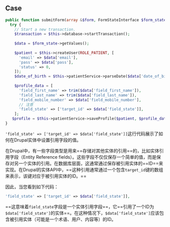 ## Case
```php
public function submitForm(array &$form, FormStateInterface $form_state): void {  
  try {  
    // Start a new transaction.  
    $transaction = $this->database->startTransaction();  
  
    $data = $form_state->getValues();  
  
    $patient = $this->createUser(ROLE_PATIENT, [  
      'email' => $data['email'],  
      'pass' => $data['pass'],  
      'status' => 0,  
    ]);  
    $date_of_birth = $this->patientService->parseDate($data['date_of_birth']);  
  
    $profile_data = [  
      'field_first_name' => trim($data['field_first_name']),  
      'field_last_name' => trim($data['field_last_name']),  
      'field_mobile_number' => $data['field_mobile_number'], 
      // 注意 
      'field_state' => ['target_id' => $data['field_state']], 
    ];    
   $profile = $this->patientService->saveProfile($patient, $profile_data);
}
```

`'field_state' => ['target_id' => $data['field_state']]`这行代码展示了如何在Drupal实体中设置引用字段的值。

在Drupal中，有一些字段类型是用来==存储对其他实体的引用==的，比如实体引用字段（Entity Reference fields）。这些字段不仅仅保存一个简单的值，而是保存对另一个实体的引用。在数据库层面，这通常通过保存被引用实体的==ID==来实现。在Drupal的实体API中，==这种引用通常通过一个包含`target_id`键的数组来表示，该键对应于被引用实体的ID。==

因此，当您看到如下代码：

```php
'field_state' => ['target_id' => $data['field_state']],
```

==这意味着`field_state`字段是一个实体引用字段==，它==引用了一个ID为`$data['field_state']`的实体==。在这种情况下，`$data['field_state']`应该包含被引用实体（可能是一个术语、用户、内容等）的ID。
